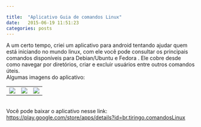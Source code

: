 ```yaml
---

title:  "Aplicativo Guia de comandos Linux"
date:   2015-06-19 11:51:23 
categories: posts
---
```


A um certo tempo, criei um aplicativo para android tentando ajudar quem está iniciando no mundo linux, com ele você pode consultar os principais comandos 
disponíveis para Debian/Ubuntu e Fedora .
Ele cobre desde como navegar por diretórios, criar e excluir usuários entre outros comandos úteis.
<br>
Algumas imagens do aplicativo:
<!--more-->
<table style="width:100%">
<tr><td>
<a href="/img/comandos_linux/img1.png"><img src="/img/comandos_linux/img1.png" /></a></td>
<td><a href="/img/comandos_linux/img2.png"><img src="/img/comandos_linux/img2.png" /></a></td>
<td><a href="/img/comandos_linux/img3.png"><img src="/img/comandos_linux/img3.png" /></a></td></tr></table>
<br>
Você pode baixar o aplicativo nesse link: <a href="https://play.google.com/store/apps/details?id=br.tiringo.comandosLinux ">https://play.google.com/store/apps/details?id=br.tiringo.comandosLinux </a>
